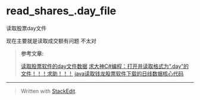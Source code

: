 # read_shares_.day_file
读取股票day文件


现在主要就是读取成交额有问题 不太对




> **参考文章​:**
> 
>  [读取股票软件的day文件数据][1]
>  [求大神C#编程：打开并读取格式为“.day”的文件！！！求助！！！][2]
>  [java读取钱龙股票软件下载的日线数据核心代码][3]

----------

> Written with [StackEdit](https://stackedit.io/).


[1]: http://wenku.baidu.com/view/6945fdcfdd3383c4bb4cd28c.html
[2]: http://zhidao.baidu.com/link?url=pN6XlhbjW8GXVlakd-0ApxL81nanP1Xu_AmZEPu-m1jnupXij37Hg04ar5Cyi-RpaJfSnnC16tl2YUTh0Ln2Sa&qq-pf-to=pcqq.c2c
[3]:http://www.voidcn.com/blog/luangj/article/p-4569729.html